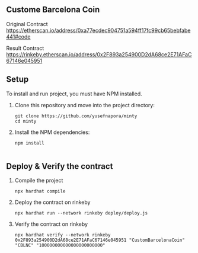 ## Custome Barcelona Coin

Original Contract
https://etherscan.io/address/0xa77ecdec904751a594ff17fc99cb65bebfabe441#code

Result Contract
https://rinkeby.etherscan.io/address/0x2F893a254900D2dA68ce2E71AFaC67146e045951


## Setup

To install and run project, you must have NPM installed.

1. Clone this repository and move into the project directory:

    ```shell
    git clone https://github.com/yusefnapora/minty
    cd minty
    ```

1. Install the NPM dependencies:

    ```shell
    npm install


## Deploy & Verify the contract

1. Compile the project

    ```shell
    npx hardhat compile

1. Deploy the contract on rinkeby

    ```shell
    npx hardhat run --network rinkeby deploy/deploy.js

1. Verify the contract on rinkeby

    ```shell
    npx hardhat verify --network rinkeby 0x2F893a254900D2dA68ce2E71AFaC67146e045951 "CustomBarcelonaCoin" "CBLNC" "100000000000000000000000"
